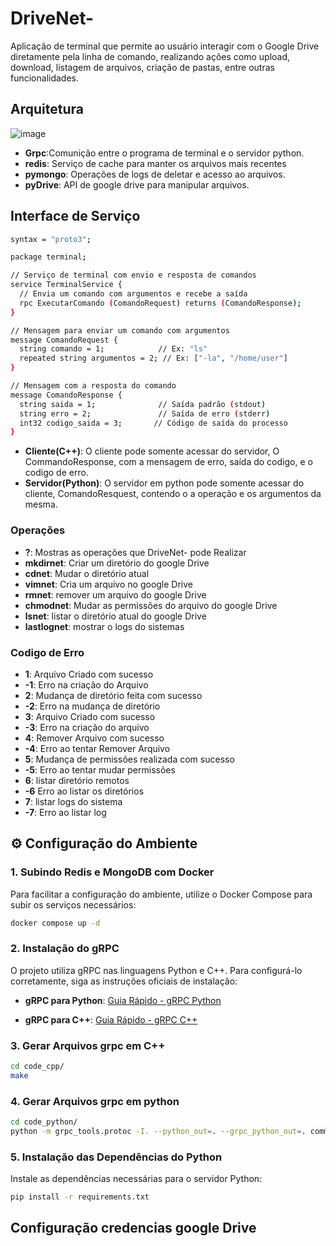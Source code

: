 # DriveNet-
 Aplicação de terminal que permite ao usuário interagir com o Google Drive diretamente pela linha de comando, realizando ações como upload, download, listagem de arquivos, criação de pastas, entre outras funcionalidades. 
## Arquitetura
![image](https://github.com/user-attachments/assets/5aa41504-a526-4185-8f86-0f9a8c4a3451)
* **Grpc**:Comunição entre o programa de terminal e o servidor python.
* **redis**: Serviço de cache para manter os arquivos mais recentes
* **pymongo**: Operações de logs de deletar e acesso ao arquivos.
* **pyDrive**: API de google drive para manipular arquivos.

## Interface de Serviço
```bash
syntax = "proto3";

package terminal;

// Serviço de terminal com envio e resposta de comandos
service TerminalService {
  // Envia um comando com argumentos e recebe a saída
  rpc ExecutarComando (ComandoRequest) returns (ComandoResponse);
}

// Mensagem para enviar um comando com argumentos
message ComandoRequest {
  string comando = 1;            // Ex: "ls"
  repeated string argumentos = 2; // Ex: ["-la", "/home/user"]
}

// Mensagem com a resposta do comando
message ComandoResponse {
  string saida = 1;              // Saída padrão (stdout)
  string erro = 2;               // Saída de erro (stderr)
  int32 codigo_saida = 3;       // Código de saída do processo
}

```
* **Cliente(C++)**: O cliente pode somente acessar do servidor,  O CommandoResponse, com a mensagem de erro, saída do codigo, e o codigo de erro.
* **Servidor(Python)**: O servidor em python pode somente acessar do cliente, ComandoResquest, contendo o a operação e os argumentos da mesma.

### Operações 
   * **?**: Mostras as operações que DriveNet- pode Realizar
   * **mkdirnet**: Criar um diretório do google Drive
   * **cdnet**: Mudar o diretório atual
   * **vimnet**: Cria um arquivo no google Drive 
   * **rmnet**: remover um arquivo do google Drive
   * **chmodnet**: Mudar as permissões do arquivo do google Drive 
   * **lsnet**: listar o diretório atual do google Drive
   * **lastlognet**: mostrar o logs do sistemas
 
### Codigo de Erro
 * **1**:  Arquivo Criado com sucesso
 * **-1**: Erro na criação do Arquivo
 * **2**:  Mudança de diretório feita com sucesso
 * **-2**: Erro na mudança de diretório
 * **3**:  Arquivo Criado com sucesso
 * **-3**: Erro na criação do arquivo
 * **4**:  Remover Arquivo com sucesso
 * **-4**: Erro ao tentar Remover Arquivo
 * **5**:  Mudança de permissões realizada com sucesso
 * **-5**: Erro ao tentar mudar permissões
 * **6**:  listar diretório remotos
 * **-6**  Erro ao listar os diretórios
 * **7**:  listar logs  do sistema
 * **-7**: Erro ao listar log

## ⚙️ Configuração do Ambiente

### 1. Subindo Redis e MongoDB com Docker

Para facilitar a configuração do ambiente, utilize o Docker Compose para subir os serviços necessários:

```bash
docker compose up -d
```


### 2. Instalação do gRPC

O projeto utiliza gRPC nas linguagens Python e C++. Para configurá-lo corretamente, siga as instruções oficiais de instalação:

* **gRPC para Python**:
  [Guia Rápido - gRPC Python](https://grpc.io/docs/languages/python/quickstart/)

* **gRPC para C++**:
  [Guia Rápido - gRPC C++](https://grpc.io/docs/languages/cpp/quickstart/)


### 3. Gerar Arquivos grpc em C++ 
```bash
cd code_cpp/
make
```

### 4. Gerar Arquivos grpc em python 
```bash
cd code_python/
python -m grpc_tools.protoc -I. --python_out=. --grpc_python_out=. command.proto
```

### 5. Instalação das Dependências do Python
Instale as dependências necessárias para o servidor Python:

```bash
pip install -r requirements.txt
```

## Configuração credencias google Drive 

